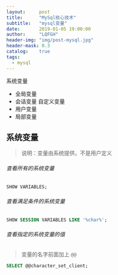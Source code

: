 ```yaml
---
layout:     post
title:      "MySql核心技术"
subtitle:   "mysql变量"
date:       2019-01-05 19:00:00
author:     "LQFGH"
header-img: "img/post-mysql.jpg"
header-mask: 0.3
catalog:    true
tags:
  - mysql
---
```


系统变量
* 全局变量
* 会话变量
自定义变量
* 用户变量
* 局部变量


## 系统变量

> 说明：变量由系统提供，不是用户定义

###### 查看所有的系统变量
```sql
SHOW VARIABLES;
```


###### 查看满足条件的系统变量
```sql
SHOW SESSION VARIABLES LIKE '%char%';
```

###### 查看指定的系统变量的值
> 变量的名字前面加上 `@@`
```sql
SELECT @@character_set_client;
```
